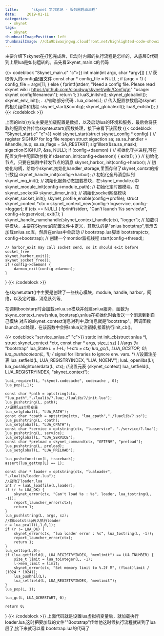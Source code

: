 ```yaml
---
title:      "skynet 学习笔记 - 服务器启动流程"
date:     2019-01-11
categories:
  - skynet
tags:
  - skynet
thumbnailImagePosition: left
thumbnailImage: //d1u9biwaxjngwg.cloudfront.net/highlighted-code-showcase/peak-140.jpg
---
```


主要介绍下skynet在打包完成后，启动时内部的执行流程是怎样的，从底层C代码到上层lua是如何运转的。首先看Skynet_main.c的代码

<!--more-->
{{< codeblock "Skynet_main.c" "c">}}
int
main(int argc, char *argv[]) {
    // 获取传入的config配置文件
	const char * config_file = NULL ;
	if (argc > 1) {
		config_file = argv[1];
	} else {
		fprintf(stderr, "Need a config file. Please read skynet wiki : https://github.com/cloudwu/skynet/wiki/Config\n"
			"usage: skynet configfilename\n");
		return 1;
	}
	luaS_initshr();
	skynet_globalinit();
	skynet_env_init();
	.
	.//省略部分代码
	.
	lua_close(L);
	// 传入配置参数启动skynet的相关组件和线程
	skynet_start(&config);
	skynet_globalexit();
	luaS_exitshr();
}
{{< /codeblock >}}

上面的init()方法主要是加载配置是数据，以及启动lua的环境和服务，最后会将获取的配置文件传给skynte.start()函数处理，接下来看下该函数
{{< codeblock "Skynet_start.c" "c">}}
    void 
skynet_start(struct skynet_config * config) {
	// register SIGHUP for log file reopen
	struct sigaction sa;
	sa.sa_handler = &handle_hup;
	sa.sa_flags = SA_RESTART;
	sigfillset(&sa.sa_mask);
	sigaction(SIGHUP, &sa, NULL);
	if (config->daemon) {
	    // 初始化守护进程,可在配置文件中配置改参数
		if (daemon_init(config->daemon)) {
			exit(1);
		}
	}
	// 初始化节点，只要在集群中转发节点的消息
	skynet_harbor_init(config->harbor);
	// 初始化句柄，给每个skynet,初始化handler_storage,里面存储了skynet_contxt的指针数组
	skynet_handle_init(config->harbor);
	// 初始化全局消息队列
	skynet_mq_init();
	// 初始化服务动态加载模块，在skynet_module.c中
	skynet_module_init(config->module_path);
	// 初始化定时器模块，在skynet_socket中
	skynet_timer_init();
	// 初始化socket网络模块
	skynet_socket_init();
	skynet_profile_enable(config->profile);
	struct skynet_context *ctx = skynet_context_new(config->logservice, config->logger);
	if (ctx == NULL) {
		fprintf(stderr, "Can't launch %s service\n", config->logservice);
		exit(1);
	}
	skynet_handle_namehandle(skynet_context_handle(ctx), "logger");
    // 加载引导模块，主要在Skynet的配置文件中定义，其默认的是"snlua bootstrap",表示去加载snlua.so库，然后在snlua中会启动
    // bootstrap.lua脚本
	bootstrap(ctx, config->bootstrap);
    // 创建一个montior监视线程
	start(config->thread);

	// harbor_exit may call socket send, so it should exit before socket_free
	skynet_harbor_exit();
	skynet_socket_free();
	if (config->daemon) {
		daemon_exit(config->daemon);
	}
}
{{< /codeblock >}}

在skynet.start()中主要是创建了一些核心模块，module, handle, harbor，网络，以及定时器，消息队列等,

在调用bootstarp时会加载snlua.so模块并创建snlua服务，函数为skyne_context_new(snlua, bootsrap),snlua在初始化时会发送一个消息到到自己模块
对应的skynet_context消息对列中,改消息就是"bootstrap"。回调函数launch_cd处理，在该函数中会把snlua又注销掉,接着执行init_cb()。

{{< codeblock "service_snlua.c" "c">}}
static int
init_cb(struct snlua *l, struct skynet_context *ctx, const char * args, size_t sz) { //args 为 "bootstrap"
	lua_State *L = l->L;
	l->ctx = ctx;
	lua_gc(L, LUA_GCSTOP, 0);
	lua_pushboolean(L, 1);  /* signal for libraries to ignore env. vars. */
	//设置注册表
	lua_setfield(L, LUA_REGISTRYINDEX, "LUA_NOENV");
	luaL_openlibs(L);
	lua_pushlightuserdata(L, ctx);
	//设置元表 {skynet_context}
	lua_setfield(L, LUA_REGISTRYINDEX, "skynet_context");
	
	luaL_requiref(L, "skynet.codecache", codecache , 0);
	lua_pop(L,1);

	const char *path = optstring(ctx, "lua_path","./lualib/?.lua;./lualib/?/init.lua");
	lua_pushstring(L, path);
	//设置lua全局变量
	lua_setglobal(L, "LUA_PATH");
	const char *cpath = optstring(ctx, "lua_cpath","./luaclib/?.so");
	lua_pushstring(L, cpath);
	lua_setglobal(L, "LUA_CPATH");
	const char *service = optstring(ctx, "luaservice", "./service/?.lua");
	lua_pushstring(L, service);
	lua_setglobal(L, "LUA_SERVICE");
	const char *preload = skynet_command(ctx, "GETENV", "preload");
	lua_pushstring(L, preload);
	lua_setglobal(L, "LUA_PRELOAD");

	lua_pushcfunction(L, traceback);
	assert(lua_gettop(L) == 1);
    
	const char * loader = optstring(ctx, "lualoader", "./lualib/loader.lua");
    //启动了loader.lua
	int r = luaL_loadfile(L,loader);
	if (r != LUA_OK) {
		skynet_error(ctx, "Can't load %s : %s", loader, lua_tostring(L, -1));
		report_launcher_error(ctx);
		return 1;
	}
	lua_pushlstring(L, args, sz);
	//将bootstrap传入执行loader
	r = lua_pcall(L,1,0,1);
	if (r != LUA_OK) {
		skynet_error(ctx, "lua loader error : %s", lua_tostring(L, -1));
		report_launcher_error(ctx);
		return 1;
	}
	lua_settop(L,0);
	if (lua_getfield(L, LUA_REGISTRYINDEX, "memlimit") == LUA_TNUMBER) {
		size_t limit = lua_tointeger(L, -1);
		l->mem_limit = limit;
		skynet_error(ctx, "Set memory limit to %.2f M", (float)limit / (1024 * 1024));
		lua_pushnil(L);
		lua_setfield(L, LUA_REGISTRYINDEX, "memlimit");
	}
	lua_pop(L, 1);

	lua_gc(L, LUA_GCRESTART, 0);

	return 0;
}
{{< /codeblock >}}
上面代码就是设置lua虚拟机变量后，就加载执行loader.lua,这时把要加载的文件""Bootstrap"传给他这时候执行流程就转到了lua层了,接下来就可以看
bootstrap.lua的代码了


